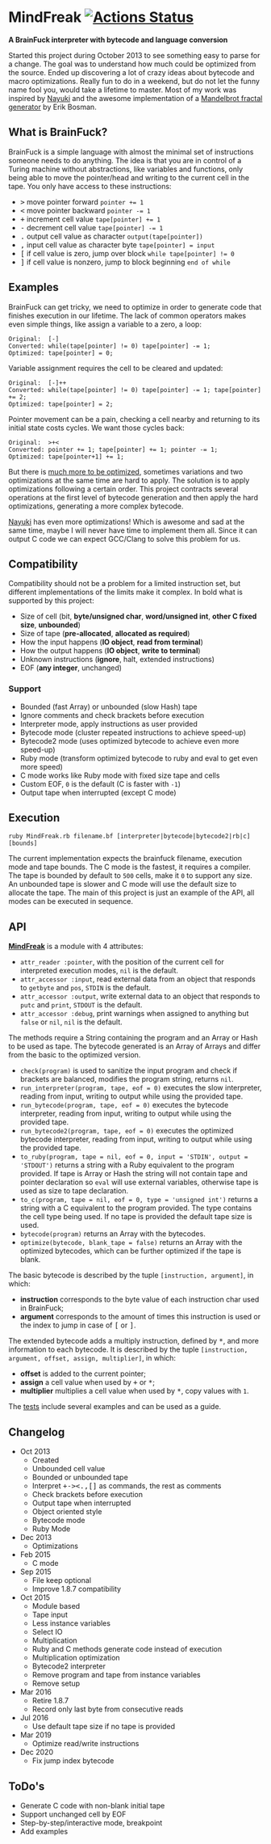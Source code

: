 # MindFreak [![Actions Status](https://github.com/Maumagnaguagno/MindFreak/workflows/build/badge.svg)](https://github.com/Maumagnaguagno/MindFreak/actions)
**A BrainFuck interpreter with bytecode and language conversion**

Started this project during October 2013 to see something easy to parse for a change.
The goal was to understand how much could be optimized from the source.
Ended up discovering a lot of crazy ideas about bytecode and macro optimizations.
Really fun to do in a weekend, but do not let the funny name fool you, would take a lifetime to master.
Most of my work was inspired by [Nayuki] and the awesome implementation of a [Mandelbrot fractal generator](mandelbrot.bf) by Erik Bosman.

## What is BrainFuck?
BrainFuck is a simple language with almost the minimal set of instructions someone needs to do anything.
The idea is that you are in control of a Turing machine without abstractions, like variables and functions, only being able to move the pointer/head and writing to the current cell in the tape.
You only have access to these instructions:
- <kbd>></kbd> move pointer forward ``pointer += 1``
- <kbd><</kbd> move pointer backward ``pointer -= 1``
- <kbd>+</kbd> increment cell value ``tape[pointer] += 1``
- <kbd>-</kbd> decrement cell value ``tape[pointer] -= 1``
- <kbd>.</kbd> output cell value as character ``output(tape[pointer])``
- <kbd>,</kbd> input cell value as character byte ``tape[pointer] = input``
- <kbd>[</kbd> if cell value is zero, jump over block ``while tape[pointer] != 0``
- <kbd>]</kbd> if cell value is nonzero, jump to block beginning ``end of while``

## Examples
BrainFuck can get tricky, we need to optimize in order to generate code that finishes execution in our lifetime.
The lack of common operators makes even simple things, like assign a variable to a zero, a loop:

```
Original:  [-]
Converted: while(tape[pointer] != 0) tape[pointer] -= 1;
Optimized: tape[pointer] = 0;
```

Variable assignment requires the cell to be cleared and updated:

```
Original:  [-]++
Converted: while(tape[pointer] != 0) tape[pointer] -= 1; tape[pointer] += 2;
Optimized: tape[pointer] = 2;
```

Pointer movement can be a pain, checking a cell nearby and returning to its initial state costs cycles. We want those cycles back:

```
Original:  >+<
Converted: pointer += 1; tape[pointer] += 1; pointer -= 1;
Optimized: tape[pointer+1] += 1;
```

But there is [much more to be optimized](http://calmerthanyouare.org/2015/01/07/optimizing-brainfuck.html), sometimes variations and two optimizations at the same time are hard to apply.
The solution is to apply optimizations following a certain order.
This project contracts several operations at the first level of bytecode generation and then apply the hard optimizations, generating a more complex bytecode.

[Nayuki] has even more optimizations!
Which is awesome and sad at the same time, maybe I will never have time to implement them all.
Since it can output C code we can expect GCC/Clang to solve this problem for us.

## Compatibility
Compatibility should not be a problem for a limited instruction set, but different implementations of the limits make it complex.
In bold what is supported by this project:
- Size of cell (bit, **byte/unsigned char**, **word/unsigned int**, **other C fixed size**, **unbounded**)
- Size of tape (**pre-allocated**, **allocated as required**)
- How the input happens (**IO object**, **read from terminal**)
- How the output happens (**IO object**, **write to terminal**)
- Unknown instructions (**ignore**, halt, extended instructions)
- EOF (**any integer**, unchanged)

### Support
- Bounded (fast Array) or unbounded (slow Hash) tape
- Ignore comments and check brackets before execution
- Interpreter mode, apply instructions as user provided
- Bytecode mode (cluster repeated instructions to achieve speed-up)
- Bytecode2 mode (uses optimized bytecode to achieve even more speed-up)
- Ruby mode (transform optimized bytecode to ruby and eval to get even more speed)
- C mode works like Ruby mode with fixed size tape and cells
- Custom EOF, ``0`` is the default (C is faster with ``-1``)
- Output tape when interrupted (except C mode)

## Execution
```
ruby MindFreak.rb filename.bf [interpreter|bytecode|bytecode2|rb|c] [bounds]
```

The current implementation expects the brainfuck filename, execution mode and tape bounds.
The C mode is the fastest, it requires a compiler.
The tape is bounded by default to ``500`` cells, make it ``0`` to support any size.
An unbounded tape is slower and C mode will use the default size to allocate the tape.
The main of this project is just an example of the API, all modes can be executed in sequence.

## API
[**MindFreak**](MindFreak.rb) is a module with 4 attributes:
- ``attr_reader :pointer``, with the position of the current cell for interpreted execution modes, ``nil`` is the default.
- ``attr_accessor :input``, read external data from an object that responds to ``getbyte`` and ``pos``, ``STDIN`` is the default.
- ``attr_accessor :output``, write external data to an object that responds to ``putc`` and ``print``, ``STDOUT`` is the default.
- ``attr_accessor :debug``, print warnings when assigned to anything but ``false`` or ``nil``, ``nil`` is the default.

The methods require a String containing the program and an Array or Hash to be used as tape.
The bytecode generated is an Array of Arrays and differ from the basic to the optimized version.
- ``check(program)`` is used to sanitize the input program and check if brackets are balanced, modifies the program string, returns ``nil``.
- ``run_interpreter(program, tape, eof = 0)`` executes the slow interpreter, reading from input, writing to output while using the provided tape.
- ``run_bytecode(program, tape, eof = 0)`` executes the bytecode interpreter, reading from input, writing to output while using the provided tape.
- ``run_bytecode2(program, tape, eof = 0)`` executes the optimized bytecode interpreter, reading from input, writing to output while using the provided tape.
- ``to_ruby(program, tape = nil, eof = 0, input = 'STDIN', output = 'STDOUT')`` returns a string with a Ruby equivalent to the program provided. If tape is Array or Hash the string will not contain tape and pointer declaration so ``eval`` will use external variables, otherwise tape is used as size to tape declaration.
- ``to_c(program, tape = nil, eof = 0, type = 'unsigned int')`` returns a string with a C equivalent to the program provided. The type contains the cell type being used. If no tape is provided the default tape size is used.
- ``bytecode(program)`` returns an Array with the bytecodes.
- ``optimize(bytecode, blank_tape = false)`` returns an Array with the optimized bytecodes, which can be further optimized if the tape is blank.

The basic bytecode is described by the tuple ``[instruction, argument]``, in which:
- **instruction** corresponds to the byte value of each instruction char used in BrainFuck;
- **argument** corresponds to the amount of times this instruction is used or the index to jump in case of <kbd>[</kbd> or <kbd>]</kbd>.

The extended bytecode adds a multiply instruction, defined by <kbd>*</kbd>, and more information to each bytecode.
It is described by the tuple ``[instruction, argument, offset, assign, multiplier]``, in which:
- **offset** is added to the current pointer;
- **assign** a cell value when used by <kbd>+</kbd> or <kbd>*</kbd>;
- **multiplier** multiplies a cell value when used by <kbd>*</kbd>, copy values with ``1``.

The [tests](tests/rorschach.rb) include several examples and can be used as a guide.

## Changelog
- Oct 2013
  - Created
  - Unbounded cell value
  - Bounded or unbounded tape
  - Interpret <kbd>+</kbd><kbd>-</kbd><kbd>></kbd><kbd><</kbd><kbd>.</kbd><kbd>,</kbd><kbd>[</kbd><kbd>]</kbd> as commands, the rest as comments
  - Check brackets before execution
  - Output tape when interrupted
  - Object oriented style
  - Bytecode mode
  - Ruby Mode
- Dec 2013
  - Optimizations
- Feb 2015
  - C mode
- Sep 2015
  - File keep optional
  - Improve 1.8.7 compatibility
- Oct 2015
  - Module based
  - Tape input
  - Less instance variables
  - Select IO
  - Multiplication
  - Ruby and C methods generate code instead of execution
  - Multiplication optimization
  - Bytecode2 interpreter
  - Remove program and tape from instance variables
  - Remove setup
- Mar 2016
  - Retire 1.8.7
  -  Record only last byte from consecutive reads
- Jul 2016
  - Use default tape size if no tape is provided
- Mar 2019
  - Optimize read/write instructions
- Dec 2020
  - Fix jump index bytecode

## ToDo's
- Generate C code with non-blank initial tape
- Support unchanged cell by EOF
- Step-by-step/interactive mode, breakpoint
- Add examples

[Nayuki]: https://www.nayuki.io/page/optimizing-brainfuck-compiler